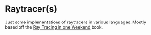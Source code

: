 # Raytracer(s)

Just some implementations of raytracers in various languages. Mostly based off the [Ray Tracing in one Weekend](https://raytracing.github.io/books/RayTracingInOneWeekend.html) book.
